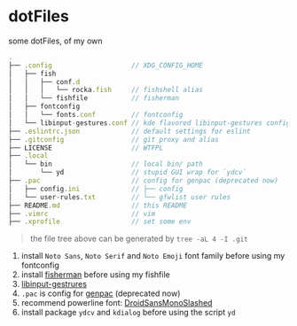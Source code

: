 # dotFiles

some dotFiles, of my own

```js
.
├── .config                    // XDG_CONFIG_HOME
│   ├── fish
│   │   ├── conf.d
│   │   │   └── rocka.fish     // fishshell alias
│   │   └── fishfile           // fisherman
│   ├── fontconfig
│   │   └── fonts.conf         // fontconfig
│   └── libinput-gestures.conf // kde flavored libinput-gestures config
├── .eslintrc.json             // default settings for eslint
├── .gitconfig                 // git proxy and alias
├── LICENSE                    // WTFPL
├── .local
│   └── bin                    // local bin/ path
│       └── yd                 // stupid GUI wrap for `ydcv`
├── .pac                       // config for genpac (deprecated now)
│   ├── config.ini             // ├── config
│   └── user-rules.txt         // └── gfwlist user rules
├── README.md                  // this README
├── .vimrc                     // vim
├── .xprofile                  // set some env
```

> the file tree above can be generated by `tree -aL 4 -I .git`

1. install `Noto Sans`, `Noto Serif` and `Noto Emoji` font family before using my fontconfig
2. install [fisherman](https://github.com/fisherman/fisherman) before using my fishfile
3. [libinput-gestrures](https://github.com/bulletmark/libinput-gestures)
4. `.pac` is config for [genpac](https://github.com/JinnLynn/genpac) (deprecated now)
5. recommend powerline font: [DroidSansMonoSlashed](https://github.com/powerline/fonts/tree/master/DroidSansMonoSlashed)
6. install package `ydcv` and `kdialog` before using the script `yd`
